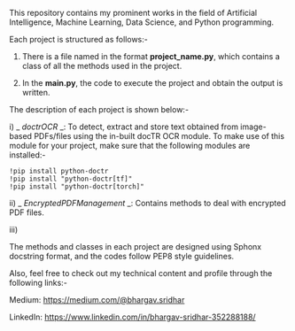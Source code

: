 This repository contains my prominent works in the field of Artificial Intelligence, Machine Learning, Data Science, and Python programming.

Each project is structured as follows:-

1. There is a file named in the format **project_name.py**, which contains a class of all the methods used in the project.

2. In the **main.py**, the code to execute the project and obtain the output is written.

The description of each project is shown below:-

i) _ _doctrOCR_ _: To detect, extract and store text obtained from image-based PDFs/files using the in-built docTR OCR module. To make use of this module for your project, make sure that the following modules are installed:-

```
!pip install python-doctr
!pip install "python-doctr[tf]"
!pip install "python-doctr[torch]"
```

ii) _ _EncryptedPDFManagement_ _: Contains methods to deal with encrypted PDF files.

iii) 

The methods and classes in each project are designed using Sphonx docstring format, and the codes follow PEP8 style guidelines.

Also, feel free to check out my technical content and profile through the following links:- 

Medium: https://medium.com/@bhargav.sridhar

LinkedIn: https://www.linkedin.com/in/bhargav-sridhar-352288188/